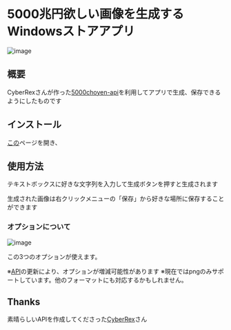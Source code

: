 # 5000兆円欲しい画像を生成するWindowsストアアプリ

![image](https://user-images.githubusercontent.com/48819514/112841521-8a739400-90db-11eb-91c5-157c8214b0e8.png)

## 概要

CyberRexさんが作った[5000choyen-api](https://github.com/CyberRex0/5000choyen-api)を利用してアプリで生成、保存できるようにしたものです

## インストール

[この](https://cdn.nerrog.net/5000choyen/)ページを開き、

## 使用方法

テキストボックスに好きな文字列を入力して生成ボタンを押すと生成されます

生成された画像は右クリックメニューの「保存」から好きな場所に保存することができます

### オプションについて

![image](https://user-images.githubusercontent.com/48819514/112843133-3a95cc80-90dd-11eb-84e3-ac67f836fbe0.png)

この3つのオプションが使えます。

※[API](https://github.com/CyberRex0/5000choyen-api#parameters)の更新により、オプションが増減可能性があります
※現在ではpngのみサポートしています。他のフォーマットにも対応するかもしれません。

## Thanks

素晴らしいAPIを作成してくださった[CyberRex](https://github.com/CyberRex0)さん
